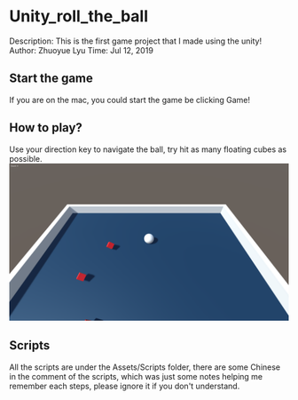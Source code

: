 # Unity_roll_the_ball
Description: This is the first game project that I made using the unity!
Author: Zhuoyue Lyu
Time: Jul 12, 2019
## Start the game
If you are on the mac, you could start the game be clicking Game!
## How to play?
Use your direction key to navigate the ball, try hit as many floating cubes as possible.
![alt text](./pic.png)
## Scripts
All the scripts are under the Assets/Scripts folder, there are some Chinese in the comment of the scripts, which was just some notes helping me remember each steps, please ignore it if you don't understand.
